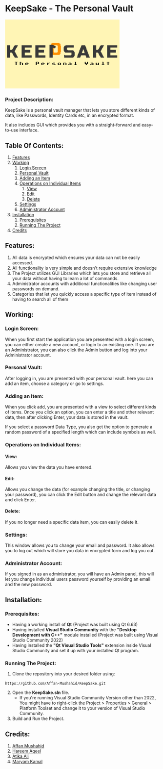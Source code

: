 

# KeepSake - The Personal Vault
<img src="KeepSake_New.png" height="225" width="375" >

### Project Description:
KeepSake is a personal vault manager that lets you store different kinds of data, like Passwords, Identity Cards etc, in an encrypted format.

It also includes GUI which provides you with a straight-forward and easy-to-use interface.
 
## Table Of Contents:
1. [Features](#features)
2. [Working](#working)
    1. [Login Screen](#login-screen)
    2. [Personal Vault](#personal-vault)
    3. [Adding an Item](#adding-an-item)
    4. [Operations on Individual Items](#operations-on-individual-items)
        1. [View](#view)
        2. [Edit](#edit)
        3. [Delete](#delete)
    5. [Settings](#settings)
    6. [Administrator Account](#administrator-account)
3. [Installation](#installation)
    1. [Prerequisites](#prerequisites)
    2. [Running The Project](#running-the-project)
4. [Credits](#credits)

## Features:
1) All data is encrypted which ensures your data can not be easily accessed.
2) All functionality is very simple and doesn't require extensive knowledge
3) The Project utilizes GUI Libraries which lets you store and retrieve all your data without having to learn a lot of commands.
4) Administrator accounts with additional functionalities like changing user passwords on demand.
5) Categories that let you quickly access a specific type of item instead of having to search all of them

## Working:
### Login Screen:
When you first start the application you are presented with a login screen, you can either create a new account, or login to an existing one. If you are an Administrator, you can also click the Admin button and log into your Administrator account.

### Personal Vault:
After logging in, you are presented with your personal vault. here you can add an item, choose a category or go to settings.

### Adding an Item:
When you click add, you are presented with a view to select different kinds of items. Once you click an option, you can enter a title and other relevant data, then after clicking Enter, your data is stored in the vault.

If you select a password Data Type, you also get the option to generate a random password of a specified length which can include symbols as well.

### Operations on Individual Items:

#### View:
Allows you view the data you have entered.

#### Edit:
Allows you change the data (for example changing the title, or changing your password), you can click the Edit button and change the relevant data and click Enter.

#### Delete:
If you no longer need a specific data item, you can easily delete it.

### Settings:
This window allows you to change your email and password. It also allows you to log out which will store you data in encrypted form and log you out.

### Administrator Account:
If you signed in as an administrator, you will have an Admin panel, this will let you change individual users password yourself by providing an email and the new password.

## Installation:

### Prerequisites:
- Having a working install of **Qt** (Project was built using Qt 6.63)
- Having installed **Visual Studio Community** with the **"Desktop Development with C++"** module installed (Project was built using Visual Studio Community 2022)
- Having installed the **"Qt Visual Studio Tools"** extension inside Visual Studio Community and set it up with your installed Qt program.

### Running The Project:
1. Clone the repository into your desired folder using:
```
https://github.com/Affan-Mushahid/KeepSake.git
```

2. Open the **KeepSake.sln** file.
    - If you're running Visual Studio Community Version other than 2022, You might have to right-click the Project > Properties > General > Platform Toolset and change it to your version of Visual Studio Community.
3. Build and Run the Project.

## Credits:
1. [Affan Mushahid](https://github.com/Affan-Mushahid)
2. [Hareem Aqeel](https://github.com/hareem-aqeel)
3. [Atika Ali](https://github.com/atika-ali)
4. [Maryam Kamal](https://github.com/maryam01k)
